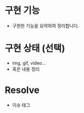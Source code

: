 # 구현 기능
  - 구현한 기능을 요약하여 정리합니다.

# 구현 상태 (선택)
  - img, gif, video...
  - 혹은 내용 정리

# Resolve
  - 이슈 태그
